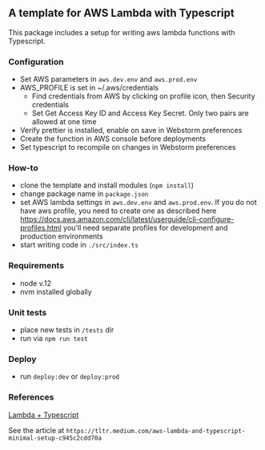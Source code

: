 ## A template for AWS Lambda with Typescript

This package includes a setup for writing aws lambda functions with Typescript.

### Configuration

* Set AWS parameters in `aws.dev.env` and `aws.prod.env`
* AWS_PROFILE is set in ~/.aws/credentials
  * Find credentials from AWS by clicking on profile icon, then Security credentials
  * Set Get Access Key ID and Access Key Secret.  Only two pairs are allowed at one time
* Verify prettier is installed, enable on save in Webstorm preferences
* Create the function in AWS console before deployments
* Set typescript to recompile on changes in Webstorm preferences

### How-to
- clone the template and install modules (`npm install`)
- change package name in `package.json`
- set AWS lambda settings in `aws.dev.env` and `aws.prod.env`. If you do not have
  aws profile, you need to create one as described here https://docs.aws.amazon.com/cli/latest/userguide/cli-configure-profiles.html you'll need
  separate profiles for development and production environments
- start writing code in `./src/index.ts`

### Requirements
- node v.12
- nvm installed globally

### Unit tests
- place new tests in `/tests` dir
- run via `npm run test` 

### Deploy
- run `deploy:dev` or `deploy:prod`

### References

[Lambda + Typescript](https://github.com/pavvell/lambda-templates/tree/master/lambda-typescript)

See the article at `https://tltr.medium.com/aws-lambda-and-typescript-minimal-setup-c945c2cdd70a`

